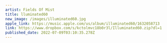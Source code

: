 ```yaml
---
artist: Fields Of Mist
title: lluminated60
new_image: /images/illuminated60.jpg
apple_link: https://music.apple.com/us/album/illuminated60/1632058713
link: https://www.dropbox.com/s/kctolmvc18b0r3l/Illuminated60.zip?dl=1
published_date: 2022-07-09T03:10:35.278Z
---
```

